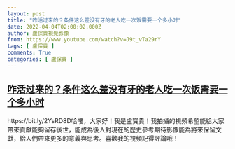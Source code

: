 ```yaml
---
layout: post
title: "咋活过来的？条件这么差没有牙的老人吃一次饭需要一个多小时"
date: 2022-04-04T02:00:02.000Z
author: 盧保貴視覺影像
from: https://www.youtube.com/watch?v=J9t_vTa29rY
tags: [ 盧保貴 ]
comments: True
categories: [ 盧保貴 ]
---
```

<!--1649037602000-->
[咋活过来的？条件这么差没有牙的老人吃一次饭需要一个多小时](https://www.youtube.com/watch?v=J9t_vTa29rY)
------

<div>
https://bit.ly/2YsRD8D哈嘍，大家好！我是盧寶貴！我拍攝的視頻希望能給大家帶來貢獻能夠留存後世，能成為後人對現在的歷史參考期待影像能為將來保留文獻，給人們帶來更多的意義與思考。喜歡我的視頻記得評論哦！
</div>
